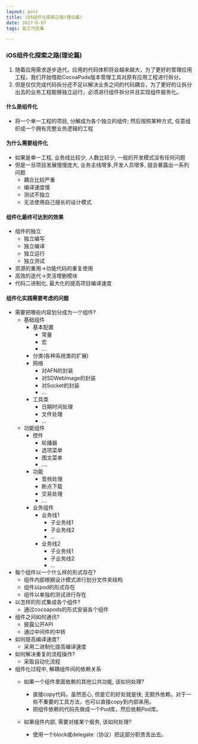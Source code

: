 ```yaml
---
layout: post
title: iOS组件化探索之路(理论篇)
date: 2017-6-07
tags: 能工巧匠集

---
```


### iOS组件化探索之路(理论篇)
1. 随着应用需求逐步迭代，应用的代码体积将会越来越大，为了更好的管理应用工程，我们开始借助CocoaPods版本管理工具对原有应用工程进行拆分。
2. 但是仅仅完成代码拆分还不足以解决业务之间的代码耦合，为了更好的让拆分出去的业务工程能够独立运行，必须进行组件拆分并且实现组件服务化。
<!-- more -->
#### 什么是组件化
 - 将一个单一工程的项目, 分解成为各个独立的组件; 然后按照某种方式, 任意组织成一个拥有完整业务逻辑的工程

  
#### 为什么需要组件化
 - 如果是单一工程, 业务线比较少, 人数比较少, 一般的开发模式没有任何问题
 - 但是一旦项目发展慢慢庞大, 业务主线增多,开发人员增多, 就会暴露出一系列问题
   - 耦合比较严重
   - 编译速度慢
   - 测试不独立
   - 无法使用自己擅长的设计模式

   
#### 组件化最终可达到的效果
- 组件的独立   
  - 独立编写
  - 独立编译
  - 独立运行
  - 独立测试
- 资源的重用→功能代码的重复使用
- 高效的迭代→灵活增删模块
- 代码二进制化, 最大化的提高项目编译速度

#### 组件化实践需要考虑的问题
- 需要把哪些内容划分成为一个组件?
  - 基础组件
     - 基本配置
         - 常量
         - 宏
         - ...
     - 分类(各种系统类的扩展)
     - 网络
         - 对AFN的封装
         - 对SDWebImage的封装
         - 对Socket的封装
         - ...
     - 工具类
         - 日期时间处理
         - 文件处理
         - ...
  - 功能组件
     - 控件
         - 轮播器
         - 选项菜单
         - 图文菜单
         - ....
     - 功能
         - 音频处理
         - 断点下载
         - 交易处理
         - ...
     - 业务组件
         - 业务线1
             - 子业务线1
             - 子业务线2
             - ...
         - 业务线2
             - 子业务线1
             - 子业务线2
             - ...
- 每个组件以一个什么样的形式存在?
   - 组件内部根据设计模式进行划分文件夹结构
   - 组件以pod的形式存在
   - 组件以单独的测试进行存在
- 以怎样的形式集成各个组件?
   - 通过cocoapods的形式安装各个组件
- 组件之间如何通讯?
   - 披露公开API
   - 通过中间件的中转
- 如何提高编译速度?
   - 采用二进制化提高编译速度
- 如何解决重复的流程操作?
   - 采取自动化流程
- 组件化过程中, 解耦组件间的依赖关系
   - 如果一个组件里面依赖的其他公共功能, 该如何处理?
      - 直接copy代码。虽然恶心, 但是它的好处就是快, 无额外依赖。对于一些不重要的工具方法，也可以直接copy到内部来用。
      - 把组件依赖的代码先做成一个Pod库，然后依赖Pod库。

   - 如果组件内部, 需要对接某个服务, 该如何处理?
      - 使用一个block或delegate（协议）把这部分职责丢出去。

